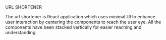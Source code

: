 URL SHORTENER 

The url shortener is React application which uses minimal UI to enhance user interaction by centering the components to reach the user eye. All the components have been stacked vertically for easier reaching and understanding.

